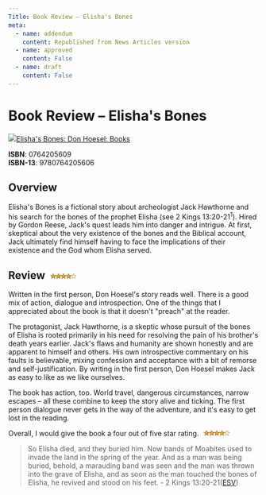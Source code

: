 ```yaml
---
Title: Book Review – Elisha's Bones
meta:
  - name: addendum
    content: Republished from News Articles version
  - name: approved
    content: False
  - name: draft
    content: False
---
```

# Book Review – Elisha's Bones

[![](http://images.amazon.com/images/P/0764205609.01.MZZZZZZZ.jpg)Elisha's Bones: Don Hoesel: Books](http://www.amazon.ca/exec/obidos/ASIN/0764205609/dynamicgenera-20 "Elisha's Bones: Don Hoesel: Books")  
  
**ISBN**: 0764205609  
**ISBN-13**: 9780764205606

## Overview

Elisha's Bones is a fictional story about archeologist Jack Hawthorne and his search for the bones of the prophet Elisha (see <!--Begin mp_html_link_1_a91b40b2-->2 Kings 13:20-21<sup class="itcexpand-super">1</sup><!--End mp_html_link_1_a91b40b2-->). Hired by Gordon Reese, Jack's quest leads him into danger and intrigue. At first, skeptical about the very existence of the bones and the Biblical account, Jack ultimately find himself having to face the implications of their existence and the God whom Elisha served.

## Review [![stars-4-0](./images/2009/WLW-BookReviewElishasBones_6B68-stars-4-0_thumb.gif "stars-4-0")](images/2009/WLW-BookReviewElishasBones_6B68-stars-4-0_2.gif) 

Written in the first person, Don Hoesel's story reads well. There is a good mix of action, dialogue and introspection. One of the things that I appreciated about the book is that it doesn't "preach" at the reader.

The protagonist, Jack Hawthorne, is a skeptic whose pursuit of the bones of Elisha is rooted primarily in his need for resolving the pain of his brother's death years earlier. Jack's flaws and humanity are shown honestly and are apparent to himself and others. His own introspective commentary on his faults is believable, mixing confession and acceptance with a bit of remorse and self-justification. By writing in the first person, Don Hoesel makes Jack as easy to like as we like ourselves.

The book has action, too. World travel, dangerous circumstances, narrow escapes – all these combine to keep the story alive and ticking. The first person dialogue never gets in the way of the adventure, and it's easy to get lost in the reading.

Overall, I would give the book a four out of five star rating. [![stars-4-0](./images/2009/WLW-BookReviewElishasBones_6B68-stars-4-0_thumb_1.gif "stars-4-0")](./images/2009/WLW-BookReviewElishasBones_6B68-stars-4-0_4.gif)

> So Elisha died, and they buried him. Now bands of Moabites used to invade the land in the spring of the year. And as a man was being buried, behold, a marauding band was seen and the man was thrown into the grave of Elisha, and as soon as the man touched the bones of Elisha, he revived and stood on his feet. - 2 Kings 13:20-21([ESV](http://www.esv.org))

